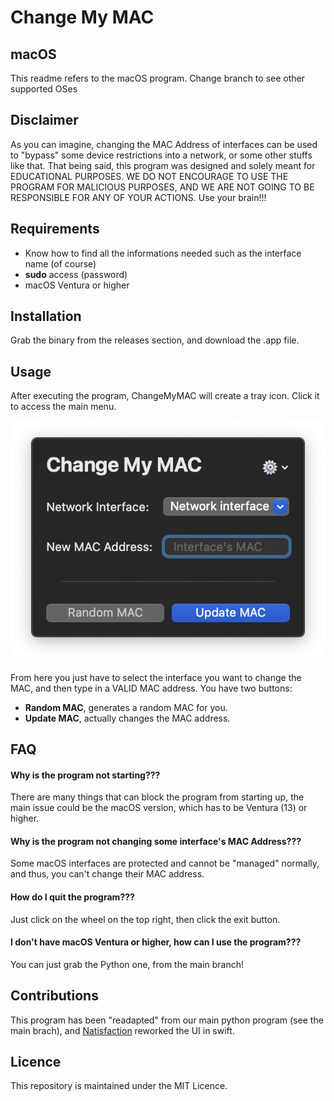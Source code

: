 # Change My MAC

## macOS
This readme refers to the macOS program. Change branch to see other supported OSes

## Disclaimer
As you can imagine, changing the MAC Address of interfaces can be used to "bypass" some device restrictions into a network, or some other stuffs like that.
That being said, this program was designed and solely meant for EDUCATIONAL PURPOSES. WE DO NOT ENCOURAGE TO USE THE PROGRAM FOR MALICIOUS PURPOSES, AND WE ARE NOT GOING TO BE RESPONSIBLE FOR ANY OF YOUR ACTIONS. Use your brain!!!

## Requirements
- Know how to find all the informations needed such as the interface name (of course)
- **sudo** access (password)
- macOS Ventura or higher

## Installation
Grab the binary from the releases section, and download the .app file.

## Usage
After executing the program, ChangeMyMAC will create a tray icon. Click it to access the main menu.

![Interface](https://github.com/LeoArs06/ChangeMyMAC/blob/macOS/src/README/ChangeMyMAC.png)

From here you just have to select the interface you want to change the MAC, and then type in a VALID MAC address.
You have two buttons:
- **Random MAC**, generates a random MAC for you.
- **Update MAC**, actually changes the MAC address.

## FAQ

#### Why is the program not starting???
There are many things that can block the program from starting up, the main issue could be the macOS version, which has to be Ventura (13) or higher.

#### Why is the program not changing some interface's MAC Address???
Some macOS interfaces are protected and cannot be "managed" normally, and thus, you can't change their MAC address.

#### How do I quit the program???
Just click on the wheel on the top right, then click the exit button.

#### I don't have macOS Ventura or higher, how can I use the program???
You can just grab the Python one, from the main branch!

## Contributions
This program has been "readapted" from our main python program (see the main brach), and [Natisfaction](https://github.com/Natisfaction) reworked the UI in swift.

## Licence
This repository is maintained under the MIT Licence.
